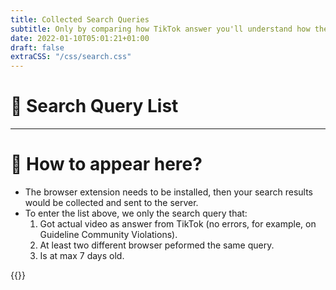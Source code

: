 ```yaml
---
title: Collected Search Queries
subtitle: Only by comparing how TikTok answer you'll understand how the algorithm affects perception
date: 2022-01-10T05:01:21+01:00
draft: false
extraCSS: "/css/search.css"
---
```


# 🔎 Search Query List

<ol id="evidence--list"></ol>

---

# 🤔 How to appear here?

* The browser extension needs to be installed, then your search results would be collected and sent to the server.
* To enter the list above, we only the search query that:
  1) Got actual video as answer from TikTok (no errors, for example, on Guideline Community Violations).
  2) At least two different browser peformed the same query.
  3) Is at max 7 days old.

{{<tk-extension version="0.2.7">}}

<script type="text/javascript" src="/js/global.js"></script>
<script type="text/javascript" src="/js/search.js"></script>
<script type="text/javascript">
  $(document).ready(async function() {
    const url = buildApiUrl('queries', 'list', 2);
    const response = await fetch(url);
    const data = await response.json();
    console.log(data);
    if(!data.length) {
        $("#evidence--list").html('<span class="error">Error: no search query found?</span>')
        return;
    }
    const html = _.map(data, function(query) {
      return `
        <li>
          <a class="qlist" href="/search#${query}">${query}</a>
        </li>
      `;
    }).join("\n");
    $("#evidence--list").html(html);
  });
</script>
